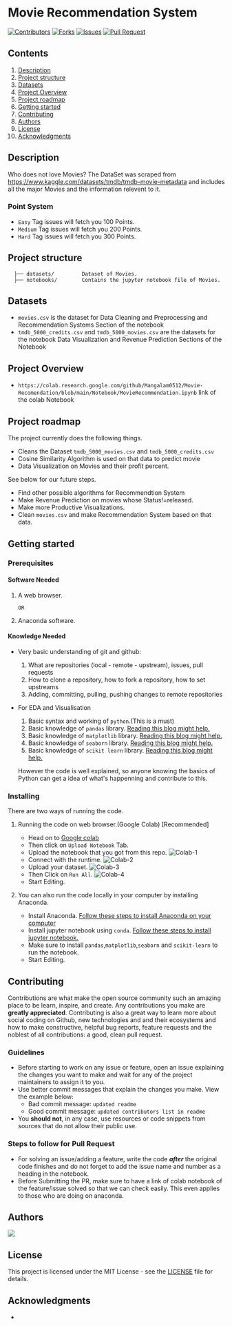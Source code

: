 # Movie Recommendation System

[![Contributors](https://img.shields.io/github/contributors/dsckgec/MovieRecommendationSystem.svg)](https://github.com/dsckgec/MovieRecommendationSystem/graphs/contributors) [![Forks](https://img.shields.io/github/forks/dsckgec/MovieRecommendationSystem.svg)](https://github.com/dsckgec/MovieRecommendationSystem/network/members) [![Issues](https://img.shields.io/github/issues/dsckgec/MovieRecommendationSystem.svg)](https://github.com/dsckgec/MovieRecommendationSystem/issues) [![Pull Request](https://img.shields.io/github/issues-pr-closed-raw/dsckgec/MovieRecommendationSystem)](https://github.com/dsckgecMovieRecommendationSystem/pulls)


## Contents

1. [Description](#description)
2. [Project structure](#project-structure)
3. [Datasets](#Datasets)
4. [Project Overview](#Project-overview)
5. [Project roadmap](#project-roadmap)
6. [Getting started](#getting-started)
7. [Contributing](#contributing)
8. [Authors](#authors)
9. [License](#license)
10. [Acknowledgments](#acknowledgments)

## Description
Who does not love Movies? 
The DataSet was scraped from https://www.kaggle.com/datasets/tmdb/tmdb-movie-metadata and includes all the major Movies and the information relevent to it.

### Point System 
- `Easy` Tag issues will fetch you 100 Points.
- `Medium` Tag issues will fetch you 200 Points.
- `Hard` Tag issues will fetch you 300 Points.



## Project structure

```
  ├── datasets/         Dataset of Movies.
  ├── notebooks/        Contains the jupyter notebook file of Movies.
```
## Datasets
  - `movies.csv` is the dataset for Data Cleaning and Preprocessing and Recommendation Systems Section of the notebook
  - `tmdb_5000_credits.csv` and `tmdb_5000_movies.csv` are the datasets for the notebook Data Visualization and Revenue Prediction Sections of the Notebook

## Project Overview
 - `https://colab.research.google.com/github/Mangalam0512/Movie-Recomendation/blob/main/Notebook/MovieRecommendation.ipynb` link of the colab Notebook

## Project roadmap

The project currently does the following things.

- Cleans the Dataset `tmdb_5000_movies.csv` and `tmdb_5000_credits.csv`
- Cosine Similarity Algorithm is used on that data to predict movie
- Data Visualization on Movies and their profit percent. 

See below for our future steps.

- Find other possible algorithms for Recommendtion System
- Make Revenue Prediction on movies whose Status!=released.
- Make more Productive Visualizations.
- Clean `movies.csv` and make Recommendation System based on that data.


## Getting started
### Prerequisites

#### Software Needed
 
  1. A web browser. 

         OR
         
  3. Anaconda software.

#### Knowledge Needed
- Very basic understanding of git and github:

    1.  What are repositories (local - remote - upstream), issues, pull requests
    2.   How to clone a repository, how to fork a repository, how to set upstreams
    3.   Adding, committing, pulling, pushing changes to remote repositories

- For EDA and Visualisation
 
    1. Basic syntax and working of ```python```.(This is a must)
    2. Basic knowledge of ```pandas``` library. [Reading this blog might help.](https://www.dataquest.io/blog/pandas-python-tutorial/)
    3. Basic knowledge of ```matplotlib``` library. [Reading this blog might help.](https://blog.quantinsti.com/python-matplotlib-tutorial/)
    4. Basic knowledge of ```seaborn``` library. [Reading this blog might help.](https://www.mygreatlearning.com/blog/seaborn-tutorial/)
    5. Basic knowledge of ```scikit learn``` library. [Reading this blog might help.](https://www.dataquest.io/blog/sci-kit-learn-tutorial/)

  However the code is well explained, so anyone knowing the basics of Python can get a idea of what's happenning and contribute to this.

### Installing

There are two ways of running the code.
  1. Running the code on web browser.(Google Colab) [Recommended]
      - Head on to [Google colab](https://colab.research.google.com/)
      - Then click on ```Upload Notebook``` Tab.
      - Upload the notebook that you got from this repo.
        ![Colab-1](https://res.cloudinary.com/codehackerone/image/upload/v1618463907/ML/colab-2_c14swf.png)
      - Connect with the runtime.
        ![Colab-2](https://res.cloudinary.com/codehackerone/image/upload/v1618464955/ML/Colab-3_da822c.png)
      - Upload your dataset.
        ![Colab-3](https://res.cloudinary.com/codehackerone/image/upload/v1618464958/ML/Colab-04_sxfyjx.png)
      - Then Click on ```Run All```.
        ![Colab-4](https://res.cloudinary.com/codehackerone/image/upload/v1618465413/ML/colab-5_i92bzp.png)
      - Start Editing.

  2. You can also run the code locally in your computer by installing Anaconda.
      - Install Anaconda. [Follow these steps to install Anaconda on your computer](https://www.edureka.co/blog/python-anaconda-tutorial/#:~:text=on%20our%20systems.-,Installation%20And%20Setup,the%20instructions%20in%20the%20setup.)
      - Install jupyter notebook using ```conda```. [Follow these steps to install jupyter notebook.](https://test-jupyter.readthedocs.io/en/latest/install.html)
      - Make sure to install ```pandas```,```matplotlib```,```seaborn``` and ```scikit-learn``` to run the notebook.
      - Start Editing.

## Contributing

Contributions are what make the open source community such an amazing place to be learn, inspire, and create. 
Any contributions you make are **greatly appreciated**. 
Contributing is also a great way to learn more about social coding on Github, new technologies and and their ecosystems and how to make constructive, helpful bug reports, feature requests and the noblest of all contributions: a good, clean pull request.

### Guidelines

- Before starting to work on any issue or feature, open an issue explaining the changes you want to make and wait for any of the project maintainers to assign it to you.
- Use better commit messages that explain the changes you make. View the example below:
    - Bad commit message: `updated readme`
    - Good commit message: `updated contributors list in readme`
- You **should not**, in any case, use resources or code snippets from sources that do not allow their public use.

### Steps to follow for Pull Request

- For solving an issue/adding a feature, write the code ***after*** the original code finishes and do not forget to add the issue name and number as a heading in the notebook.
- Before Submitting the PR, make sure to have a link of colab notebook of the feature/issue solved so that we can check easily. This even applies to those who are doing on anaconda.

## Authors

<a href="https://github.com/DSCKGEC/MovieRecommendationSystem/graphs/contributors">
  <img src="https://contrib.rocks/image?repo=DSCKGEC/MovieRecommendationSystem" />
</a>

## License

This project is licensed under the MIT License - see the [LICENSE](LICENSE) file for details.

## Acknowledgments

- 
